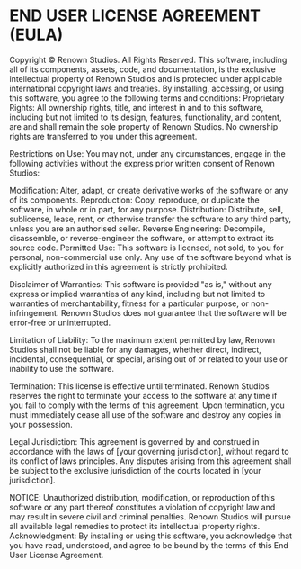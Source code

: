 # END USER LICENSE AGREEMENT (EULA)

Copyright © Renown Studios. All Rights Reserved.
This software, including all of its components, assets, code, and documentation, is the exclusive intellectual property of Renown Studios and is protected under applicable international copyright laws and treaties.
By installing, accessing, or using this software, you agree to the following terms and conditions:
Proprietary Rights:
All ownership rights, title, and interest in and to this software, including but not limited to its design, features, functionality, and content, are and shall remain the sole property of Renown Studios. No ownership rights are transferred to you under this agreement.

Restrictions on Use:
You may not, under any circumstances, engage in the following activities without the express prior written consent of Renown Studios:

Modification: Alter, adapt, or create derivative works of the software or any of its components.
Reproduction: Copy, reproduce, or duplicate the software, in whole or in part, for any purpose.
Distribution: Distribute, sell, sublicense, lease, rent, or otherwise transfer the software to any third party, unless you are an authorised seller.
Reverse Engineering: Decompile, disassemble, or reverse-engineer the software, or attempt to extract its source code.
Permitted Use:
This software is licensed, not sold, to you for personal, non-commercial use only. Any use of the software beyond what is explicitly authorized in this agreement is strictly prohibited.

Disclaimer of Warranties:
 This software is provided "as is," without any express or implied warranties of any kind, including but not limited to warranties of merchantability, fitness for a particular purpose, or non-infringement. Renown Studios does not guarantee that the software will be error-free or uninterrupted.

Limitation of Liability:
To the maximum extent permitted by law, Renown Studios shall not be liable for any damages, whether direct, indirect, incidental, consequential, or special, arising out of or related to your use or inability to use the software.

Termination:
This license is effective until terminated. Renown Studios reserves the right to terminate your access to the software at any time if you fail to comply with the terms of this agreement. Upon termination, you must immediately cease all use of the software and destroy any copies in your possession.

Legal Jurisdiction:
This agreement is governed by and construed in accordance with the laws of [your governing jurisdiction], without regard to its conflict of laws principles. Any disputes arising from this agreement shall be subject to the exclusive jurisdiction of the courts located in [your jurisdiction].

NOTICE:
Unauthorized distribution, modification, or reproduction of this software or any part thereof constitutes a violation of copyright law and may result in severe civil and criminal penalties. Renown Studios will pursue all available legal remedies to protect its intellectual property rights.
Acknowledgment:
By installing or using this software, you acknowledge that you have read, understood, and agree to be bound by the terms of this End User License Agreement.
